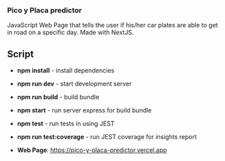 ### Pico y Placa predictor

JavaScript Web Page that tells the user if his/her car plates are able to get in road on a specific day.
Made with NextJS.

## Script

- **npm install** - install dependencies
- **npm run dev** - start development server
- **npm run build** - build bundle
- **npm start** - run server express for build bundle
- **npm test** - run tests in using JEST
- **npm run test:coverage** - run JEST coverage for insights report

- **Web Page**: https://pico-y-placa-predictor.vercel.app
